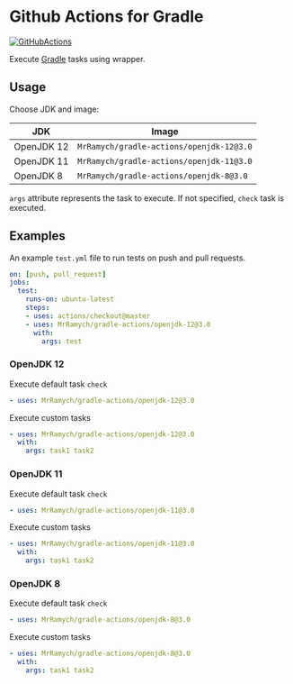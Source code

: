 # Github Actions for Gradle

[![GitHubActions](https://img.shields.io/badge/listed%20on-GitHubActions-blue.svg)](https://github-actions.netlify.com/gradle)

Execute  [Gradle](https://github.com/gradle/gradle) tasks using wrapper.

## Usage

Choose JDK and image:

JDK|Image
---|---
OpenJDK 12|`MrRamych/gradle-actions/openjdk-12@3.0`
OpenJDK 11|`MrRamych/gradle-actions/openjdk-11@3.0`
OpenJDK 8|`MrRamych/gradle-actions/openjdk-8@3.0`

`args` attribute represents the task to execute.
If not specified, `check` task is executed.

## Examples

An example `test.yml` file to run tests on push and pull requests.

```yaml
on: [push, pull_request]
jobs:
  test:
    runs-on: ubuntu-latest
    steps:
    - uses: actions/checkout@master
    - uses: MrRamych/gradle-actions/openjdk-12@3.0
      with:
        args: test
```

### OpenJDK 12

Execute default task `check`

```yaml
- uses: MrRamych/gradle-actions/openjdk-12@3.0
```

Execute custom tasks
```yaml
- uses: MrRamych/gradle-actions/openjdk-12@3.0
  with:
    args: task1 task2
```

### OpenJDK 11

Execute default task `check`

```yaml
- uses: MrRamych/gradle-actions/openjdk-11@3.0
```

Execute custom tasks
```yaml
- uses: MrRamych/gradle-actions/openjdk-11@3.0
  with:
    args: task1 task2
```

### OpenJDK 8

Execute default task `check`

```yaml
- uses: MrRamych/gradle-actions/openjdk-8@3.0
```

Execute custom tasks
```yaml
- uses: MrRamych/gradle-actions/openjdk-8@3.0
  with:
    args: task1 task2
```
